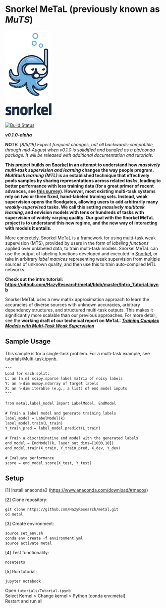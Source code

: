 # Snorkel MeTaL (previously known as _MuTS_)

<img src="assets/logo_01.png" width="150"/>

[![Build Status](https://travis-ci.com/HazyResearch/metal.svg?branch=master)](https://travis-ci.com/HazyResearch/metal)

**_v0.1.0-alpha_** 

**NOTE:**
_[8/5/18] Expect frequent changes, not all backwards-compatible, through mid-August when v0.1.0 is solidified and bundled as a pip/conda package. It will be released with additional documentation and tutorials._

**This project builds on [Snorkel](snorkel.stanford.edu) in an attempt to understand how _massively multi-task supervision and learning_ changes the way people program.
_Multitask learning (MTL)_ is an established technique that effectively pools samples by sharing representations across related _tasks_, leading to better performance with less training data (for a great primer of recent advances, see [this survey](https://arxiv.org/abs/1706.05098)).
However, most existing multi-task systems rely on two or three fixed, hand-labeled training sets.
Instead, weak supervision opens the floodgates, allowing users to add arbitrarily many _weakly-supervised_ tasks.
We call this setting _massively multitask learning_, and envision models with tens or hundreds of tasks with supervision of widely varying quality.
Our goal with the Snorkel MeTaL project is to understand this new regime, and the new way of interacting with models it entails.**

More concretely, Snorkel MeTaL is a framework for using multi-task weak supervision (MTS), provided by users in the form of _labeling functions_ applied over unlabeled data, to train multi-task models.
Snorkel MeTaL can use the output of labeling functions developed and executed in [Snorkel](snorkel.stanford.edu), or take in arbitrary _label matrices_ representing weak supervision from multiple sources of unknown quality, and then use this to train auto-compiled MTL networks.

**Check out the intro tutorial: https://github.com/HazyResearch/metal/blob/master/Intro_Tutorial.ipynb**

Snorkel MeTaL uses a new matrix approximation approach to learn the accuracies of diverse sources with unknown accuracies, arbitrary dependency structures, and structured multi-task outputs.
This makes it significantly more scalable than our previous approaches.
For more detail, see the **working draft of our technical report on MeTaL: [_Training Complex Models with Multi-Task Weak Supervision_](https://ajratner.github.io/assets/papers/mts-draft.pdf)**

## Sample Usage
This sample is for a single-task problem. 
For a multi-task example, see tutorials/Multi-task.ipynb.

```
"""
Load for each split: 
L: an [n,m] scipy.sparse label matrix of noisy labels
Y: an n-dim numpy.ndarray of target labels
X: an n-dim iterable (e.g., a list) of end model inputs
"""

from metal.label_model import LabelModel, EndModel

# Train a label model and generate training labels
label_model = LabelModel(k)
label_model.train(L_train)
Y_train_pred = label_model.predict(L_train)

# Train a discriminative end model with the generated labels
end_model = EndModel(k, layer_out_dims=[1000,10])
end_model.train(X_train, Y_train_pred, X_dev, Y_dev)

# Evaluate performance
score = end_model.score(X_test, Y_test)
```

## Setup
[1] Install anaconda3 (https://www.anaconda.com/download/#macos)

[2] Clone repository:
```
git clone https://github.com/HazyResearch/metal.git
cd metal
```

[3] Create environment:
```
source set_env.sh
conda env create -f environment.yml
source activate metal
```

[4] Test functionality:
```
nosetests
```

[5] Run tutorial:
```
jupyter notebook 
```
Open ```tutorials/Tutorial.ipynb```  
Select Kernel > Change kernel > Python [conda env:metal]  
Restart and run all
